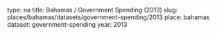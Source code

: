 type: na
title: Bahamas / Government Spending (2013)
slug: places/bahamas/datasets/government-spending/2013
place: bahamas
dataset: government-spending
year: 2013
